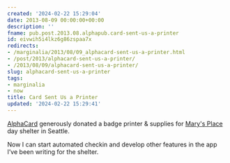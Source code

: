 ```yaml
---
created: '2024-02-22 15:29:04'
date: 2013-08-09 00:00:00+00:00
description: ''
fname: pub.post.2013.08.alphapub.card-sent-us-a-printer
id: eivwih5i4lkz6g86zspaa7x
redirects:
- /marginalia/2013/08/09_alphacard-sent-us-a-printer.html
- /post/2013/alphacard-sent-us-a-printer/
- /2013/08/09/alphacard-sent-us-a-printer/
slug: alphacard-sent-us-a-printer
tags:
- marginalia
- now
title: Card Sent Us a Printer
updated: '2024-02-22 15:29:41'
---
```


[AlphaCard](https://www.alphacard.com) generously donated a badge printer & supplies for [Mary's Place](https://marysplaceseattle.org) day shelter in Seattle.

Now I can start automated checkin and develop other features in the app I’ve been writing for the shelter.